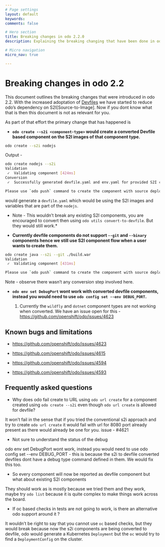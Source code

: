 ```yaml
---
# Page settings
layout: default
keywords:
comments: false

# Hero section
title: Breaking changes in odo 2.2.0
description: Explaining the breaking changing that have been done in odo.2.2.0

# Micro navigation
micro_nav: true

---
```

# Breaking changes in odo 2.2

This document outlines the breaking changes that were introduced in odo 2.2. With the increased adoptation of [Devfiles](https://devfile.github.io/) we have started to reduce odo’s dependency on S2I\[Source-to-Image\]. Now if you dont know what that is then this document is not as relevant for you.

As part of that effort the primary change that has happened is

  - **`odo create --s2i <component-type>` would create a converted Devfile based component on the S2I images of that component type.**

<!-- end list -->

``` sh
odo create --s2i nodejs
```

Output -

``` sh
odo create nodejs --s2i
Validation
 ✓  Validating component [424ms]
Conversion
 ✓  Successfully generated devfile.yaml and env.yaml for provided S2I component

Please use `odo push` command to create the component with source deployed
```

would generate a `devfile.yaml` which would be using the S2I images and variables that are part of the `nodejs`.

  - Note - This wouldn’t break any existing S2I components, you are encouraged to convert then using `odo utils convert-to-devfile`. But they would still work.\*

  - **Currently devfile components do not support `--git` and `--binary` components hence we still use S2I component flow when a user wants to create them.**

<!-- end list -->

``` sh
odo create java --s2i --git ./build.war
Validation
 ✓  Validating component [431ms]

Please use `odo push` command to create the component with source deployed
```

Note - observe there wasn’t any conversion step involved here.

  - **`odo env set DebugPort` wont work with converted devfile components, instead you would need to use `odo config set --env DEBUG_PORT`.**
    
    1.  Currently the `wildfly` and `dotnet` component types are not working when converted. We have an issue open for this - <https://github.com/openshift/odo/issues/4623>

## Known bugs and limitations

  - <https://github.com/openshift/odo/issues/4623>

  - <https://github.com/openshift/odo/issues/4615>

  - <https://github.com/openshift/odo/issues/4594>

  - <https://github.com/openshift/odo/issues/4593>

## Frequently asked questions

  - Why does odo fail create to URL using `odo url create` for a component created using `odo create --s2i` even though `odo url create` is allowed for devfile?

It won’t fail in the sense that if you tried the conventional s2i approach and try to create `odo url create` it would fail with url for 8080 port already present as there would already be one for you. issue - \#4621

  - Not sure to understand the status of the debug

odo env set DebugPort wont work, instead you would need to use odo config set --env DEBUG\_PORT - this is because the s2i to devfile converted devfiles dont have a debug type command defined in them. We would fix this too.

  - So every component will now be reported as devfile component but what about existing S2I components

They should work as is mostly because we tried them and they work, maybe try `odo list` because it is quite complex to make things work across the board.

  - If oc based checks in tests are not going to work, is there an alternative odo support around it ?

It wouldn’t be right to say that you cannot use `oc` based checks, but they would break because now the s2i components are being converted to devfile, odo would generate a Kubernetes `Deployment` but the `oc` would try to find a `DeploymentConfig` on the cluster.
